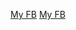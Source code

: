 [My FB](https://www.facebook.com/Cesar.Bolivar2001)
[My FB](https://www.facebook.com/Cesar.Bolivar2001)
